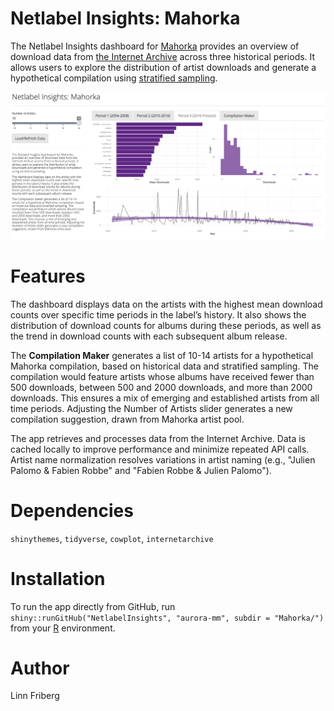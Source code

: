 # Netlabel Insights: Mahorka

The Netlabel Insights dashboard for [Mahorka](https://archive.org/details/mahorka) provides an overview of download data from [the Internet Archive](https://archive.org) across three historical periods. It allows users to explore the distribution of artist downloads and generate a hypothetical compilation using [stratified sampling](https://en.wikipedia.org/wiki/Stratified_sampling).

![](screenshot.png?raw=true)

# Features

The dashboard displays data on the artists with the highest mean download counts over specific time periods in the label’s history. It also shows the distribution of download counts for albums during these periods, as well as the trend in download counts with each subsequent album release.

The **Compilation Maker** generates a list of 10-14 artists for a hypothetical Mahorka compilation, based on historical data and stratified sampling. The compilation would feature artists whose albums have received fewer than 500 downloads, between 500 and 2000 downloads, and more than 2000 downloads. This ensures a mix of emerging and established artists from all time periods. Adjusting the Number of Artists slider generates a new compilation suggestion, drawn from Mahorka artist pool.

The app retrieves and processes data from the Internet Archive. Data is cached locally to improve performance and minimize repeated API calls. Artist name normalization resolves variations in artist naming (e.g., "Julien Palomo & Fabien Robbe" and "Fabien Robbe & Julien Palomo").

# Dependencies

`shinythemes`, `tidyverse`, `cowplot`, `internetarchive`

# Installation

To run the app directly from GitHub, run `shiny::runGitHub("NetlabelInsights", "aurora-mm", subdir = "Mahorka/")` from your [R](https://www.r-project.org) environment.

# Author

Linn Friberg

